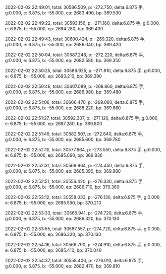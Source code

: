 2022-02-02 22:49:01, total: 30586.509, p: -272.750, delta:6.875 手, g:0.000, e: 6.875, b: -55.000, ep: 2683.490, bp: 369.530

2022-02-02 22:49:22, total: 30593.156, p: -271.160, delta:6.875 手, g:0.000, e: 6.875, b: -55.000, ep: 2684.280, bp: 369.430

2022-02-02 22:49:43, total: 30600.424, p: -269.320, delta:6.875 手, g:0.000, e: 6.875, b: -55.000, ep: 2686.040, bp: 369.420

2022-02-02 22:50:04, total: 30587.248, p: -272.220, delta:6.875 手, g:0.000, e: 6.875, b: -55.000, ep: 2682.580, bp: 369.350

2022-02-02 22:50:25, total: 30586.925, p: -271.910, delta:6.875 手, g:0.000, e: 6.875, b: -55.000, ep: 2683.210, bp: 369.390

2022-02-02 22:50:46, total: 30607.089, p: -268.860, delta:6.875 手, g:0.000, e: 6.875, b: -55.000, ep: 2686.980, bp: 369.480

2022-02-02 22:51:06, total: 30606.470, p: -269.060, delta:6.875 手, g:0.000, e: 6.875, b: -55.000, ep: 2688.220, bp: 369.660

2022-02-02 22:51:27, total: 30592.307, p: -271.120, delta:6.875 手, g:0.000, e: 6.875, b: -55.000, ep: 2687.280, bp: 369.800

2022-02-02 22:51:49, total: 30582.507, p: -272.640, delta:6.875 手, g:0.000, e: 6.875, b: -55.000, ep: 2685.600, bp: 369.780

2022-02-02 22:52:10, total: 30577.664, p: -273.550, delta:6.875 手, g:0.000, e: 6.875, b: -55.000, ep: 2685.090, bp: 369.830

2022-02-02 22:52:31, total: 30569.964, p: -274.450, delta:6.875 手, g:0.000, e: 6.875, b: -55.000, ep: 2685.390, bp: 369.980

2022-02-02 22:52:51, total: 30556.420, p: -276.330, delta:6.875 手, g:0.000, e: 6.875, b: -55.000, ep: 2686.710, bp: 370.380

2022-02-02 22:53:12, total: 30558.033, p: -276.130, delta:6.875 手, g:0.000, e: 6.875, b: -55.000, ep: 2685.550, bp: 370.210

2022-02-02 22:53:33, total: 30565.941, p: -274.720, delta:6.875 手, g:0.000, e: 6.875, b: -55.000, ep: 2686.320, bp: 370.130

2022-02-02 22:53:55, total: 30567.557, p: -274.720, delta:6.875 手, g:0.000, e: 6.875, b: -55.000, ep: 2686.320, bp: 370.130

2022-02-02 22:54:16, total: 30566.790, p: -274.910, delta:6.875 手, g:0.000, e: 6.875, b: -55.000, ep: 2685.410, bp: 370.040

2022-02-02 22:54:37, total: 30558.406, p: -276.010, delta:6.875 手, g:0.000, e: 6.875, b: -55.000, ep: 2682.470, bp: 369.810